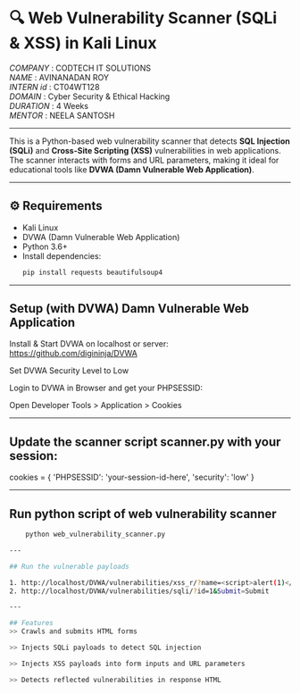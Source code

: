 # 🔍 Web Vulnerability Scanner (SQLi & XSS) in Kali Linux

*COMPANY* : CODTECH IT SOLUTIONS<br>
*NAME* : AVINANADAN ROY<br>
*INTERN id* : CT04WT128<br>
*DOMAIN* : Cyber Security & Ethical Hacking<br>
*DURATION* : 4 Weeks<br>
*MENTOR* : NEELA SANTOSH<br>

---

This is a Python-based web vulnerability scanner that detects **SQL Injection (SQLi)** and **Cross-Site Scripting (XSS)** vulnerabilities in web applications. The scanner interacts with forms and URL parameters, making it ideal for educational tools like **DVWA (Damn Vulnerable Web Application)**.

---
## ⚙️ Requirements

- Kali Linux
- DVWA (Damn Vulnerable Web Application)
- Python 3.6+
- Install dependencies:
  ```bash
  pip install requests beautifulsoup4 

---

## Setup (with DVWA) Damn Vulnerable Web Application
Install & Start DVWA on localhost or server: https://github.com/digininja/DVWA

Set DVWA Security Level to Low

Login to DVWA in Browser and get your PHPSESSID:

Open Developer Tools > Application > Cookies

---

## Update the scanner script scanner.py with your session:

cookies = {
    'PHPSESSID': 'your-session-id-here',
    'security': 'low'
}

---

## Run python script of web vulnerability scanner

```bash
    python web_vulnerability_scanner.py

---

## Run the vulnerable payloads

1. http://localhost/DVWA/vulnerabilities/xss_r/?name=<script>alert(1)</script>
2. http://localhost/DVWA/vulnerabilities/sqli/?id=1&Submit=Submit

---

## Features
>> Crawls and submits HTML forms

>> Injects SQLi payloads to detect SQL injection

>> Injects XSS payloads into form inputs and URL parameters

>> Detects reflected vulnerabilities in response HTML

